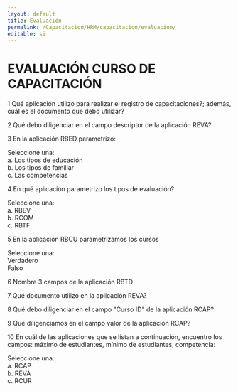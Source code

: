 ```yaml
---
layout: default
title: Evaluación
permalink: /Capacitacion/HRM/capacitacion/evaluacion/
editable: si
---
```


# EVALUACIÓN CURSO DE CAPACITACIÓN


1  Qué aplicación utilizo para realizar el registro de capacitaciones?; además, cuál es el documento que debo utilizar?  

2  Qué debo diligenciar en el campo descriptor de la aplicación REVA?  

3  En la aplicación RBED parametrizo:  

Seleccione una:  
a. Los tipos de educación  
b. Los tipos de familiar  
c. Las competencias  

4  En qué aplicación parametrizo los tipos de evaluación?  

Seleccione una:  
a. RBEV  
b. RCOM  
c. RBTF  

5  En la aplicación RBCU parametrizamos los cursos  

Seleccione una:  
Verdadero  
Falso  

6  Nombre 3 campos de la aplicación RBTD  

7  Qué documento utilizo en la aplicación REVA?  

8  Qué debo diligenciar en el campo "Curso ID" de la aplicación RCAP?  

9  Qué diligenciamos en el campo valor de la aplicación RCAP?  

10  En cuál de las aplicaciones que se listan a continuación, encuentro los campos: máximo de estudiantes, mínimo de estudiantes, competencia:  

Seleccione una:  
a. RCAP  
b. REVA  
c. RCUR  








